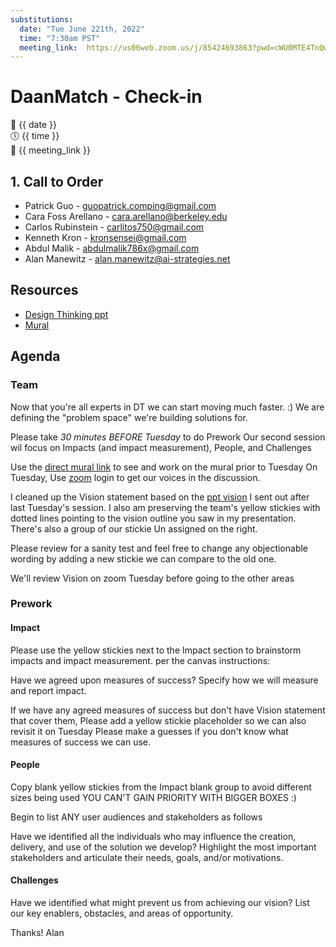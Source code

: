 ```yaml
---
substitutions:
  date: "Tue June 221th, 2022"
  time: "7:30am PST"
  meeting_link:  https://us06web.zoom.us/j/85424693863?pwd=cWU0MTE4TnQwanZ2eXQrQ3FxOUs1QT09
---
```


# DaanMatch - Check-in

📅 {{ date }} <br>
🕔 {{ time }} <br>
🔗 {{ meeting_link }} <br>

## 1. Call to Order

- Patrick Guo - guopatrick.comping@gmail.com
- Cara Foss Arellano - cara.arellano@berkeley.edu
- Carlos Rubinstein - carlitos750@gmail.com
- Kenneth Kron - kronsensei@gmail.com
- Abdul Malik - abdulmalik786x@gmail.com
- Alan Manewitz - alan.manewitz@ai-strategies.net

## Resources

- [Design Thinking ppt](https://docs.google.com/presentation/d/1iwab1zoaST0URPnBQp9fzB2vbySUfiZ3JgK-bawTgmk/edit#slide=id.g133867ed1a9_0_0)
- [Mural](https://app.mural.co/invitation/mural/aistrategiesaisi4575/1655216143233?sender=uac26daba786dda4103066357&key=0035a6a7-e1ec-4bcf-9fd0-c5ba9078528e)

## Agenda

### Team

Now that you're all experts in DT we can start moving much faster. :)
We are defining the "problem space" we're building  solutions for.

Please take *30 minutes BEFORE Tuesday* to do Prework
Our second session wil focus on Impacts (and  impact measurement), People, and Challenges

Use the [direct mural link](https://app.mural.co/invitation/mural/aistrategiesaisi4575/1655216143233?sender=uac26daba786dda4103066357&key=0035a6a7-e1ec-4bcf-9fd0-c5ba9078528e) to see and work on the mural prior to Tuesday
On Tuesday, Use [zoom](https://us06web.zoom.us/j/85424693863?pwd=cWU0MTE4TnQwanZ2eXQrQ3FxOUs1QT09) login to get our voices in the discussion.

I cleaned up the Vision statement based on the [ppt vision](https://docs.google.com/presentation/d/1iwab1zoaST0URPnBQp9fzB2vbySUfiZ3JgK-bawTgmk/edit#slide=id.g133867ed1a9_0_0) I sent out after last Tuesday's  session. I also am preserving the team's yellow stickies with dotted lines pointing to the vision  outline you saw in my presentation.  There's also a group of our stickie Un assigned on the right.

Please review for a sanity test and feel free to change any objectionable wording by adding a new stickie we can compare to the old one.  

We'll review Vision on zoom Tuesday before going to the other areas

### Prework

#### Impact

Please use the yellow stickies next to the Impact section to brainstorm impacts  and impact measurement.  per the canvas instructions:

Have we agreed upon measures of success?
Specify how we will measure and report impact.

If we have any agreed measures of success but don't have Vision statement that cover them, Please add a yellow stickie placeholder so we can also revisit it on Tuesday
Please make a guesses if you don't know what measures of success we can use.

#### People

Copy blank yellow stickies from the Impact blank group to avoid different sizes being used
YOU CAN'T GAIN PRIORITY WITH BIGGER BOXES :)

Begin to list ANY user audiences and stakeholders as follows

Have we identified all the individuals who may influence the creation, delivery, and use of the solution we develop?
Highlight the most important stakeholders and articulate their needs, goals, and/or motivations.

#### Challenges

Have we identified what might prevent us from achieving our vision?
List our key enablers, obstacles, and areas of opportunity.

Thanks!
Alan
